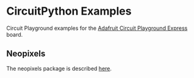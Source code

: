 # CircuitPython Examples

Circuit Playground examples for the [Adafruit Circuit Playground Express](https://www.adafruit.com/product/3333)  board.

## Neopixels

The neopixels package is described [here](https://github.com/adafruit/Adafruit_CircuitPython_NeoPixel).

